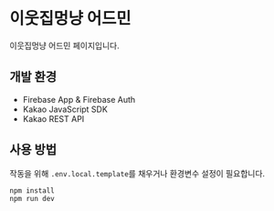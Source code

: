 # 이웃집멍냥 어드민

이웃집멍냥 어드민 페이지입니다.

## 개발 환경

- Firebase App & Firebase Auth
- Kakao JavaScript SDK
- Kakao REST API

## 사용 방법

작동을 위해 `.env.local.template`를 채우거나 환경변수 설정이 필요합니다.

```sh
npm install
npm run dev
```
